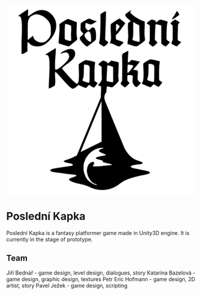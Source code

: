 ![](logo.png)

# Poslední Kapka
Poslední Kapka is a fantasy platformer game made in Unity3D engine. It is currently in the stage of prototype.

## Team
Jiří Bednář - game design, level design, dialogues, story
Katarína Bazelová - game design, graphic design, textures
Petr Eric Hofmann - game design, 2D artist, story
Pavel Ježek - game design, scripting


